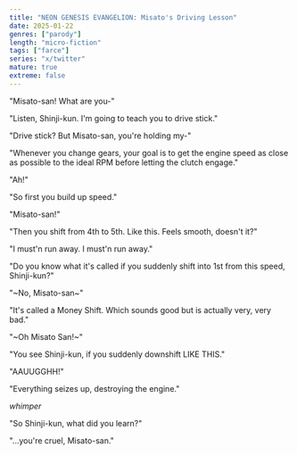 ```yaml
---
title: "NEON GENESIS EVANGELION: Misato's Driving Lesson"
date: 2025-01-22
genres: ["parody"]
length: "micro-fiction"
tags: ["farce"]
series: "x/twitter"
mature: true
extreme: false
---
```

"Misato-san! What are you-"

"Listen, Shinji-kun. I'm going to teach you to drive stick."

"Drive stick? But Misato-san, you're holding my-"

"Whenever you change gears, your goal is to get the engine speed as close as possible to the ideal RPM before letting the clutch engage."

"Ah!"

"So first you build up speed."

"Misato-san!"

"Then you shift from 4th to 5th. Like this. Feels smooth, doesn't it?"

"I must'n run away. I must'n run away."

"Do you know what it's called if you suddenly shift into 1st from this speed, Shinji-kun?"

"~No, Misato-san~"

"It's called a Money Shift. Which sounds good but is actually very, very bad."

"~Oh Misato San!~"

"You see Shinji-kun, if you suddenly downshift LIKE THIS."

"AAUUGGHH!"

"Everything seizes up, destroying the engine."

*whimper*

"So Shinji-kun, what did you learn?"

"...you're cruel, Misato-san."
